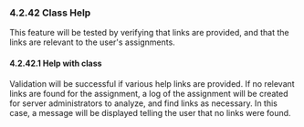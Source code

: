 ### 4.2.42 Class Help

This feature will be tested by verifying that links are provided, and that the links are relevant to the user's assignments.

#### 4.2.42.1 Help with class

Validation will be successful if various help links are provided. If no relevant links are found for the assignment, a log of the assignment will be created for server administrators to analyze, and find links as necessary. In this case, a message will be displayed telling the user that no links were found.


